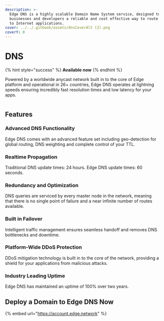 ```yaml
---
description: >-
  Edge DNS is a highly scalable Domain Name System service, designed to give
  businesses and developers a reliable and cost effective way to route end users
  to Internet applications.
cover: ../../.gitbook/assets/dnsCoverAlt (2).png
coverY: 0
---
```


# DNS

{% hint style="success" %}
**Available now**
{% endhint %}

Powered by a worldwide anycast network built in to the core of Edge platform and operational in 26+ countries, Edge DNS operates at lightning speeds ensuring incredibly fast resolution times and low latency for your apps.

<figure><img src="../../.gitbook/assets/dnsMap.png" alt=""><figcaption></figcaption></figure>

## Features

### Advanced DNS Functionality

Edge DNS comes with an advanced feature set including geo-detection for global routing, DNS weighting and complete control of your TTL.

### Realtime Propagation

Traditional DNS update times: 24 hours. Edge DNS update times: 60 seconds.

### Redundancy and Optimization

DNS queries are serviced by every master node in the network, meaning that there is no single point of failure and a near infinite number of routes available.

### Built in Failover

Intelligent traffic management ensures seamless handoff and removes DNS bottlenecks and downtime.

### Platform-Wide DDoS Protection

DDoS mitigation technology is built in to the core of the network, providing a shield for your applications from malicious attacks.

### Industry Leading Uptime

Edge DNS has maintained an uptime of 100% over two years.

## Deploy a Domain to Edge DNS Now

{% embed url="https://account.edge.network" %}
